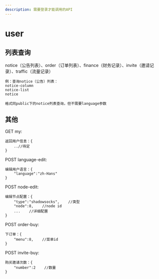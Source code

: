 ```yaml
---
description: 需要登录才能调用的API
---
```


# user

## 列表查询

notice（公告列表）、order（订单列表）、finance（财务记录）、invite（邀请记录）、traffic（流量记录）

```text
例：查询notice（公告）列表：
notice-column
notice-list
notice

格式同public下的notice列表查询，但不需要language参数
```

## 其他

GET my:

```text
返回用户信息：{
    ..//待定
}
```

POST language-edit:

```text
编辑用户语言：{
    "language":"zh-Hans"
}
```

POST node-edit:

```text
编辑节点配置：{
    "type":"shadowsocks",    //类型
    "node":8,    //node id
    ...    //详细配置
}
```

POST order-buy:

```text
下订单：{
    "menu":8,    //菜单id
}
```

POST invite-buy:

```text
购买邀请次数：{
    "number":2    //数量
}
```

